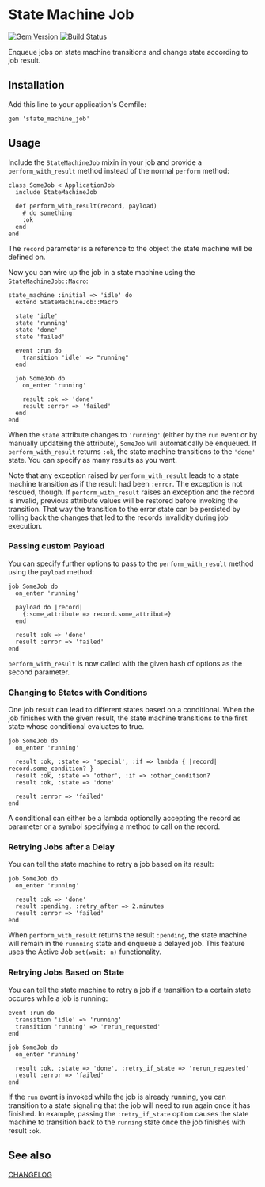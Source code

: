 # State Machine Job

[![Gem Version](https://badge.fury.io/rb/state_machine_job.svg)](http://badge.fury.io/rb/state_machine_job)
[![Build Status](https://travis-ci.org/codevise/state_machine_job.svg?branch=master)](https://travis-ci.org/codevise/state_machine_job)

Enqueue jobs on state machine transitions and change state according
to job result.

## Installation

Add this line to your application's Gemfile:

    gem 'state_machine_job'

## Usage

Include the `StateMachineJob` mixin in your job and provide a
`perform_with_result` method instead of the normal `perform` method:

    class SomeJob < ApplicationJob
      include StateMachineJob

      def perform_with_result(record, payload)
        # do something
        :ok
      end
    end

The `record` parameter is a reference to the object the state machine
will be defined on.

Now you can wire up the job in a state machine using the
`StateMachineJob::Macro`:

    state_machine :initial => 'idle' do
      extend StateMachineJob::Macro

      state 'idle'
      state 'running'
      state 'done'
      state 'failed'

      event :run do
        transition 'idle' => "running"
      end

      job SomeJob do
        on_enter 'running'

        result :ok => 'done'
        result :error => 'failed'
      end
    end

When the `state` attribute changes to `'running'` (either by the `run`
event or by manually updateing the attribute), `SomeJob` will
automatically be enqueued. If `perform_with_result` returns `:ok`, the
state machine transitions to the `'done'` state. You can specify as
many results as you want.

Note that any exception raised by `perform_with_result` leads to a
state machine transition as if the result had been `:error`. The
exception is not rescued, though. If `perform_with_result` raises an
exception and the record is invalid, previous attribute values will be
restored before invoking the transition. That way the transition to
the error state can be persisted by rolling back the changes that led
to the records invalidity during job execution.

### Passing custom Payload

You can specify further options to pass to the `perform_with_result`
method using the `payload` method:

    job SomeJob do
      on_enter 'running'

      payload do |record|
        {:some_attribute => record.some_attribute}
      end

      result :ok => 'done'
      result :error => 'failed'
    end

`perform_with_result` is now called with the given hash of options as
the second parameter.

### Changing to States with Conditions

One job result can lead to different states based on a conditional.
When the job finishes with the given result, the state machine
transitions to the first state whose conditional evaluates to true.

    job SomeJob do
      on_enter 'running'

      result :ok, :state => 'special', :if => lambda { |record| record.some_condition? }
      result :ok, :state => 'other', :if => :other_condition?
      result :ok, :state => 'done'

      result :error => 'failed'
    end

A conditional can either be a lambda optionally accepting the
record as parameter or a symbol specifying a method to call on the
record.

### Retrying Jobs after a Delay

You can tell the state machine to retry a job based on its result:

    job SomeJob do
      on_enter 'running'

      result :ok => 'done'
      result :pending, :retry_after => 2.minutes
      result :error => 'failed'
    end

When `perform_with_result` returns the result `:pending`, the state
machine will remain in the `runnning` state and enqueue a delayed
job. This feature uses the Active Job `set(wait: n)` functionality.

### Retrying Jobs Based on State

You can tell the state machine to retry a job if a transition to a
certain state occures while a job is running:

    event :run do
      transition 'idle' => 'running'
      transition 'running' => 'rerun_requested'
    end

    job SomeJob do
      on_enter 'running'

      result :ok, :state => 'done', :retry_if_state => 'rerun_requested'
      result :error => 'failed'
    end

If the `run` event is invoked while the job is already running, you
can transition to a state signaling that the job will need to run
again once it has finished.  In example, passing the `:retry_if_state`
option causes the state machine to transition back to the `running`
state once the job finishes with result `:ok`.

## See also

[CHANGELOG](https://github.com/codevise/state_machine_job/blob/master/CHANGELOG.md)

